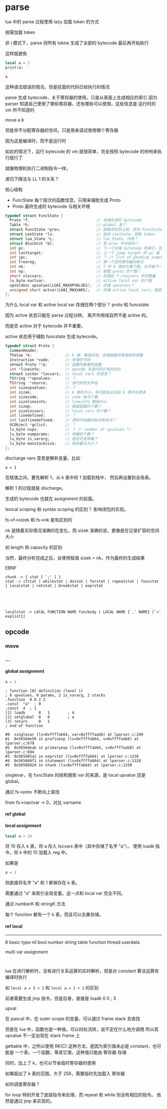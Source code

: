 # parse







lua 中的 parse 过程使用 lazy 加载 token 的方式


按需加载 token










非 i 模式下，parse 将所有 tokne 生成了全部的 bytecode
最后再开始执行


这样就避免


```lua
local a = 1
print(a)

a
```

这种语法错误的情况，但是前面的代码已经执行的情况







parse 生成 bytecode，关于寄存器的使用，只是从表面上生成相应的索引
因为 parser 知道自己使用了哪些寄存器，还有哪些可以使用，这些信息是 运行时的 vm 所不知道的

move a b

但是并不分配寄存器的空间，只是用来调试使用哪个寄存器

因为这是编译时，而不是运行时






如此的情况下，运行 bytecode 的 vm 就很简单，完全按照 bytecode 的吩咐来执行就行了

就像物理机执行二进制指令一样。








递归下降法与 LL 1 的关系？








核心结构
- FuncState 每个层次的函数信息，只用来辅助生成 Proto
- Proto 最终生成的 bytecode 与相关环境





```c
typedef struct FuncState {
  Proto *f;                              // 存储生成的 bytecode
  Table *h;                              // global 表？
  struct FuncState *prev;                // 函数闭包的上层，同为 FuncState，仅在编译期存在
  struct LexState *ls;                   // 指向 LexState，获取 token
  struct lua_State *L;                   // lua_State，作用？
  struct BlockCnt *bl;                   // 和 prev 不冲突吗？
  int pc;                                // 下一个存储 bytecode 的索引，因为索引从 0 开始，所以此值等同于 ncode
  int lasttarget;                        // 上一个 jump target 的 pc 值
  int jpc;                               // ？ /* list of pending jumps to `pc' */
  int freereg;                           // 第一个空闲寄存器的索引
  int nk;                                // f 中 k 表的元素个数，也可做下一个可存储的 k 值索引
  int np;                                // 嵌套 proto 的个数？
  short nlocvars;                        // 存储在 f->locvars 中的数量
  lu_byte nactvar;                       // active local var 的个数
  upvaldesc upvalues[LUAI_MAXUPVALUES];  // 存储 upvalues？
  unsigned short actvar[LUAI_MAXVARS];   // 存储 active local vars，值是 locvar 在 f->locvars 中的索引
};
```

为什么 local var 和 active local var 存储在两个部分？
proto 和 funcstate


因为 active 状态只能在 parse 过程分辨。
离开作用域自然不是 active 的。

而是否 active 对于 bytecode 并不重要。

active 状态用于辅助 funcstate 生成 bytecode。






```c
typedef struct Proto {
  CommonHeader;
  TValue *k;               // k 表，数组实现，存储函数所有使用的常量
  Instruction *code;       // 存储字节码
  struct Proto **p;        // 函数内嵌套的函数
  int *lineinfo;           // opcode 与源代码行号的对应
  struct LocVar *locvars;  // local vars 的信息？
  TString **upvalues;      // ？
  TString  *source;        // 源代码的文件名
  int sizeupvalues;        // ？
  int sizek;               // k 表的大小，有可能会比实际 k 表中元素多
  int sizecode;            // code 指令个数
  int sizelineinfo;        // lineinfo 数组大小
  int sizep;               // 嵌套函数的个数？
  int sizelocvars;         // local vars 的个数？
  int linedefined;         // ？
  int lastlinedefined;     // 源码中函数的起点和终点？
  GCObject *gclist;        // ？
  lu_byte nups;            // ？ /* number of upvalues */
  lu_byte numparams;       // 参数的个数？
  lu_byte is_vararg;       // 是否可变参数？
  lu_byte maxstacksize;    // 栈的最大大小？
};
```








discharge vars
意思是解析变量，比如

```
a = 1
```

在赋值之间，要先解析 1，从 k 表中将 1 加载到栈中，
然后再设置到全局表。

解析 1 的过程就是 discharge。

生成的 bytecode 也就在 assignment 的前面。









lexical scoping 和 syntax scoping 的区别？
影响闭包的实现。







fs->f->sizek 和 fs->nk 是有区别的

nk 是随着实际情况准确的在变化，而 sizek 准确的说，更像是在记录扩容的空间大小

如 length 和 capacity 的区别

当然，最终分析完成之后，会使用赋值 sizek = nk，作为最终的生成结果





EBNF

```
chunk -> { stat [ `;' ] }
stat -> ifstat | whilestat | dostat | forstat | repeatstat | funcstat | localstat | retstat | breakstat | exprstat





localstat -> LOCAL FUNCTION NAME funcbody | LOCAL NAME {`,' NAME} [`=' explist1]
```




## opcode

### move

### ...

#### global assignment

```lua
a = 1
```

```
; function [0] definition (level 1)
; 0 upvalues, 0 params, 2 is_vararg, 2 stacks
.function  0 0 2 2
.const  "a"  ; 0
.const  4  ; 1
[1] loadk      0   1        ; 4
[2] setglobal  0   0        ; a
[3] return     0   1      
; end of function
```

```
#0  singlevar (ls=0xffffab64, var=0xffffaab8) at lparser.c:249
#1  0x56564e50 in prefixexp (ls=0xffffab64, v=0xffffaab8) at lparser.c:679
#2  0x56564eab in primaryexp (ls=0xffffab64, v=0xffffaab8) at lparser.c:694
#3  0x565665a1 in exprstat (ls=0xffffab64) at lparser.c:1228
#4  0x565668f1 in statement (ls=0xffffab64) at lparser.c:1318
#5  0x5656692d in chunk (ls=0xffffab64) at lparser.c:1330
```



singlevar，在 funcState 的结构搜索 var 的来源，是 local upvalue 还是 global。

通过 fs->prev 不断向上查找


from fs->nactvar -> 0，对比 varname




#### ref global








#### local assignment


```lua
local a = 10
```

将 10 存入 k 表，将 a 存入 locvars 表中（其中存储了名字 "a"）。
使用 loadk 指令，将 k 中的 10 加载入 reg 中。



如果是

```lua
a = 1
```

则直接将名字 "a" 和 1 都保存在 k 表。

需要通过 "a" 来索引全局变量。这一点和 local var 完全不同。




通过 numberK 和 stringK 方法

每个 function 都有一个 k 表，而且可以去重存储。



#### ref local






---

8 basic type
nil
bool
number
string
table
function
thread
userdata


multi var assignment

```lua
```

```lua
```








lua 在进行解析时，没有进行关系运算的实时解析，但是对 constant 算法运算有编译时执行

如 `local a = 5 > 2` 和 `local a = 1 + 2` 的区别

前者需要生成 jmp 指令，但是后者，直接是 loadk 0 0 ; 3







upval

在 pascal 中，在 outer scope 的变量，可以通过 frame stack 去查找

但是在 lua 中，函数也是一种值，可以四处流转，说不定在什么地方调用
所以其 upvalue 不一定出现在 stack frame 上





gettable 中，之所以使用 RK(C) 这种方法，是因为索引值未必是 constant，也可能是
一个表，一个函数，等其它值，这种值只能由 寄存器 存储

同时，加上了 k，也可以节省临时寄存器的使用

如果超出了 k 表的范围，大于 256，需要临时先加载入 寄存器







如何调度寄存器？






for loop 特别开发了底层指令来处理，而 repeat 和 while 则没有相应的指令。
依然是通过 jmp 来实现的。

